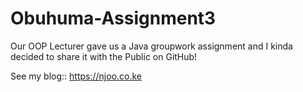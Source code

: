 # Obuhuma-Assignment3
Our OOP Lecturer gave us a Java groupwork assignment and I kinda decided to share it with the Public on GitHub! 

See my blog:: https://njoo.co.ke
